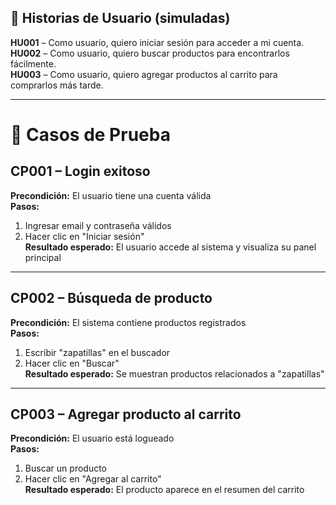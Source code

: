 ## 🧩 Historias de Usuario (simuladas) 

**HU001** – Como usuario, quiero iniciar sesión para acceder a mi cuenta.  
**HU002** – Como usuario, quiero buscar productos para encontrarlos fácilmente.  
**HU003** – Como usuario, quiero agregar productos al carrito para comprarlos más tarde.

---

# 📝 Casos de Prueba

## CP001 – Login exitoso
**Precondición:** El usuario tiene una cuenta válida  
**Pasos:**  
1. Ingresar email y contraseña válidos  
2. Hacer clic en "Iniciar sesión"  
**Resultado esperado:** El usuario accede al sistema y visualiza su panel principal

---

## CP002 – Búsqueda de producto
**Precondición:** El sistema contiene productos registrados  
**Pasos:**  
1. Escribir "zapatillas" en el buscador  
2. Hacer clic en "Buscar"  
**Resultado esperado:** Se muestran productos relacionados a "zapatillas"

---

## CP003 – Agregar producto al carrito
**Precondición:** El usuario está logueado  
**Pasos:**  
1. Buscar un producto  
2. Hacer clic en "Agregar al carrito"  
**Resultado esperado:** El producto aparece en el resumen del carrito
